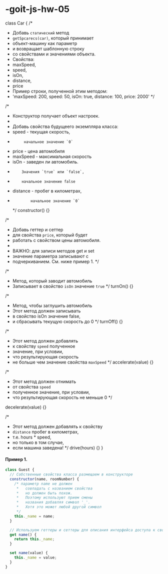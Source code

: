 # -goit-js-hw-05

class Car { /\*

- Добавь `статический` метод
- `getSpcarecs(car)`, который принимает
- объект-машину как параметр
- и возвращает шаблонную строку
- со свойствами и значениями объекта.
- Свойства:
- maxSpeed,
- speed,
- isOn,
- distance,
- price
- Пример строки, полученной этим методом:
- 'maxSpeed: 200, speed: 50, isOn: true, distance: 100, price: 2000' \*/

/\*

- Конструктор получает объект настроек.
-
- Добавь свойства будущеего экземпляра класса:
- speed - текущая скорость,
-          начальное значение `0`
- price - цена автомобиля
- maxSpeed - максимальная скорость
- isOn - заведен ли автомобиль.
-         Значения `true` или `false`,
-         начальное значение false
- distance - пробег в километрах,
-             начальное значение `0`
  \*/ constructor() {}

/\*

- Добавь геттер и сеттер
- для свойства `price`, который будет
- работать с свойством цены автомобиля.
-
- ВАЖНО: для записи методов get и set
- значение параметра записывают с
- подчеркиванием. См. ниже пример 1. \*/

/\*

- Метод, который заводит автомобиль
- Записывает в свойство `isOn` значение `true` \*/ turnOn() {}

/\*

- Метод, чтобы заглушить автомобиль
- Этот метод должен записывать
- в свойство isOn значение false,
- и сбрасывать текущую скорость до 0 \*/ turnOff() {}

/\*

- Этот метод должен добавлять
- к свойству `speed` полученное
- значение, при условии,
- что результирующая скорость
- не больше чем значение свойства `maxSpeed` \*/ accelerate(value) {}

/\*

- Этот метод должен отнимать
- от свойства `speed`
- полученное значение, при условии,
- что результирующая скорость не меньше 0 \*/

decelerate(value) {}

/\*

- Этот метод должен добавлять к свойству
- `distance` пробег в километрах,
- т.е. hours \* speed,
- но только в том случае,
- если машина заведена! \*/ drive(hours) {} }

#### Пример 1.

```js
class Guest {
  // Собственные свойства класса размещаем в конструкторе
  constructor(name, roomNumber) {
    /* параметр name не должен
     *   совпадать с названием свойства
     *   но должен быть похож.
     *   Поэтому используют прием смены
     *   названия добавляя символ '_'.
     *   Хотя это может любой другой символ
     */
    this._name = name;
  }

  // Используем геттеры и сеттеры для описания интерфейса доступа к свойствам
  get name() {
    return this._name;
  }

  set name(value) {
    this._name = value;
  }
}
```
